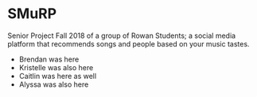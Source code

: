 # SMuRP
Senior Project Fall 2018 of a group of Rowan Students; a social media platform that recommends songs and people based on your music tastes.

- Brendan was here
- Kristelle was also here
- Caitlin was here as well
- Alyssa was also here
